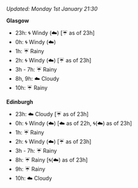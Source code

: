 *Updated: Monday 1st January 21:30*

**Glasgow**

* 23h: :cyclone: Windy (:cloud:) [:umbrella: as of 23h]
* 0h: :cyclone: Windy (:cloud:)
* 1h: :umbrella: Rainy
* 2h: :cyclone: Windy (:cloud:) [:umbrella: as of 23h]
* 3h - 7h: :umbrella: Rainy
* 8h, 9h: :cloud: Cloudy
* 10h: :umbrella: Rainy

**Edinburgh**

* 23h: :cloud: Cloudy [:umbrella: as of 23h]
* 0h: :cyclone: Windy (:cloud:) [:cloud: as of 22h, :cyclone:(:cloud:) as of 23h]
* 1h: :umbrella: Rainy
* 2h: :cyclone: Windy (:cloud:) [:umbrella: as of 23h]
* 3h - 7h: :umbrella: Rainy
* 8h: :umbrella: Rainy [:cyclone:(:cloud:) as of 23h]
* 9h: :umbrella: Rainy
* 10h: :cloud: Cloudy
